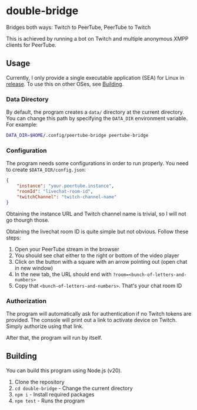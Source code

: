 # double-bridge
Bridges both ways: Twitch to PeerTube, PeerTube to Twitch

This is achieved by running a bot on Twitch and multiple anonymous XMPP clients for PeerTube.

## Usage
Currently, I only provide a single executable application (SEA) for Linux in [release](https://github.com/North-West-Wind/peertube-livechat-twitch/releases/latest). To use this on other OSes, see [Building](#building).

### Data Directory
By default, the program creates a `data/` directory at the current directory. You can change this path by specifying the `DATA_DIR` environment variable. For example:
```bash
DATA_DIR=$HOME/.config/peertube-bridge peertube-bridge
```

### Configuration
The program needs some configurations in order to run properly. You need to create `$DATA_DIR/config.json`:
```json
{
	"instance": "your.peertube.instance",
	"roomId": "livechat-room-id",
	"twitchChannel": "twitch-channel-name"
}
```

Obtaining the instance URL and Twitch channel name is trivial, so I will not go thourgh those.

Obtaining the livechat room ID is quite simple but not obvious. Follow these steps:
1. Open your PeerTube stream in the browser
2. You should see chat either to the right or bottom of the video player
3. Click on the button with a square with an arrow pointing out (open chat in new window)
4. In the new tab, the URL should end with `?room=<bunch-of-letters-and-numbers>`
5. Copy that `<bunch-of-letters-and-numbers>`. That's your chat room ID 

### Authorization
The program will automatically ask for authentication if no Twitch tokens are provided.
The console will print out a link to activate device on Twitch.
Simply authorize using that link.

After that, the program will run by itself.

## Building
You can build this program using Node.js (v20).

1. Clone the repository
2. `cd double-bridge` - Change the current directory
3. `npm i` - Install required packages
4. `npm test` - Runs the program